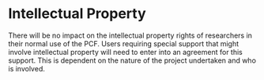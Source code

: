 # Intellectual Property

There will be no impact on the intellectual property rights of researchers in their normal use of the PCF. Users requiring special support that might involve intellectual property will need to enter into an agreement for this support. This is dependent on the nature of the project undertaken and who is involved.
